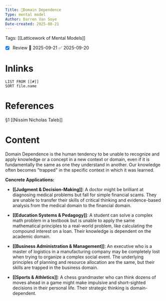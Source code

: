 ```yaml
---
Title: 🧩Domain Dependence
Type: mental model
Author: Darren Van Soye
Date-created: 2025-08-21
---
```

Tags: [[Latticework of Mental Models]]

- [x] Review 📅 2025-09-21 ✅ 2025-09-20

# Inlinks 
```dataview
LIST FROM [[#]]
SORT file.name
```

# References 

§1 [[Nissim Nicholas Taleb]]

# Content

Domain Dependence is the human tendency to be unable to recognize and apply knowledge or a concept in a new context or domain, even if it is fundamentally the same as one they understand in another. Our knowledge often becomes "trapped" in the specific context in which it was learned.

**Concrete Applications:**

- **[[Judgment & Decision-Making]]**: A doctor might be brilliant at diagnosing medical problems but fall for simple financial scams. They are unable to transfer their skills of critical thinking and evidence-based analysis from the medical domain to the financial domain.
    
- **[[Education Systems & Pedagogy]]**: A student can solve a complex math problem in a textbook but is unable to apply the same mathematical principles to a real-world problem, like calculating the compound interest on a loan. Their knowledge is dependent on the academic domain.
    
- **[[Business Administration & Management]]**: An executive who is a master of logistics in a manufacturing company may be completely lost when trying to organize a complex social event. The underlying principles of planning and resource allocation are the same, but their skills are trapped in the business domain.
    
- **[[Sports & Athletics]]**: A chess grandmaster who can think dozens of moves ahead in a game might make impulsive and short-sighted decisions in their personal life. Their strategic thinking is domain-dependent.
